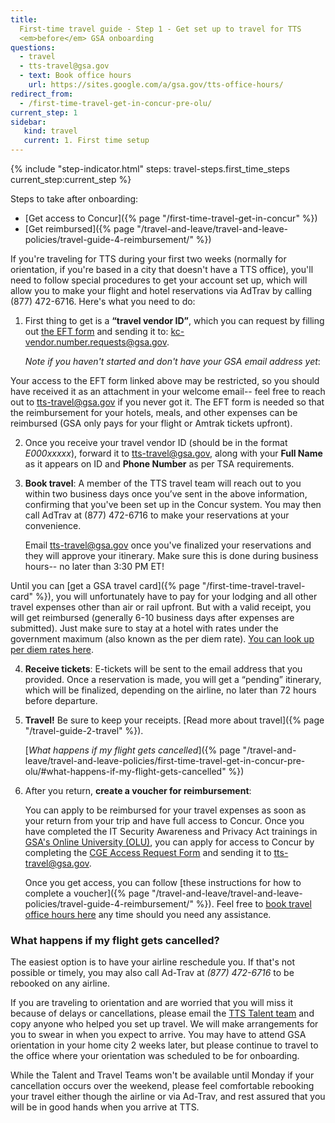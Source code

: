 ```yaml
---
title:
  First-time travel guide - Step 1 - Get set up to travel for TTS
  <em>before</em> GSA onboarding
questions:
  - travel
  - tts-travel@gsa.gov
  - text: Book office hours
    url: https://sites.google.com/a/gsa.gov/tts-office-hours/
redirect_from:
  - /first-time-travel-get-in-concur-pre-olu/
current_step: 1
sidebar:
   kind: travel
   current: 1. First time setup
---
```


{% include "step-indicator.html" steps: travel-steps.first_time_steps current_step:current_step  %}

Steps to take after onboarding:

- [Get access to Concur]({% page "/first-time-travel-get-in-concur" %})
- [Get
  reimbursed]({% page "/travel-and-leave/travel-and-leave-policies/travel-guide-4-reimbursement/" %})<br>

If you're traveling for TTS during your first two weeks (normally for
orientation, if you're based in a city that doesn't have a TTS office), you'll
need to follow special procedures to get your account set up, which will allow
you to make your flight and hotel reservations via AdTrav by calling (877)
472-6716. Here's what you need to do:

1. First thing to get is a **“travel vendor ID”**, which you can request by
   filling out
   [the EFT form](https://drive.google.com/a/gsa.gov/file/d/0B0Kck5dqF_Ebb0FFZ29RR0JmVVk/view?usp=sharing)
   and sending it to:
   [kc-vendor.number.requests@gsa.gov](mailto:kc-vendor.number.requests@gsa.gov).

   _Note if you haven't started and don't have your GSA email address yet_:

Your access to the EFT form linked above may be restricted, so you should have
received it as an attachment in your welcome email-- feel free to reach out to
[tts-travel@gsa.gov](mailto:tts-travel@gsa.gov) if you never got it. The EFT
form is needed so that the reimbursement for your hotels, meals, and other
expenses can be reimbursed (GSA only pays for your flight or Amtrak tickets
upfront).

2. Once you receive your travel vendor ID (should be in the format _E000xxxxx_),
   forward it to [tts-travel@gsa.gov](mailto:tts-travel@gsa.gov), along with
   your **Full Name** as it appears on ID and **Phone Number** as per TSA
   requirements.

3. **Book travel**: A member of the TTS travel team will reach out to you within
   two business days once you’ve sent in the above information, confirming that
   you've been set up in the Concur system. You may then call AdTrav at (877)
   472-6716 to make your reservations at your convenience.

   Email tts-travel@gsa.gov once you've finalized your reservations and they
   will approve your itinerary. Make sure this is done during business hours--
   no later than 3:30 PM ET!

Until you can [get a GSA travel
card]({% page "/first-time-travel-travel-card" %}), you will unfortunately have
to pay for your lodging and all other travel expenses other than air or rail
upfront. But with a valid receipt, you will get reimbursed (generally 6-10
business days after expenses are submitted). Just make sure to stay at a hotel
with rates under the government maximum (also known as the per diem rate).
[You can look up per diem rates here](https://www.gsa.gov/portal/category/100120).

4. **Receive tickets**: E-tickets will be sent to the email address that you
   provided. Once a reservation is made, you will get a “pending” itinerary,
   which will be finalized, depending on the airline, no later than 72 hours
   before departure.

5. **Travel!** Be sure to keep your receipts. [Read more about
   travel]({% page "/travel-guide-2-travel" %}).

   [_What happens if my flight gets
   cancelled_]({% page "/travel-and-leave/travel-and-leave-policies/first-time-travel-get-in-concur-pre-olu/#what-happens-if-my-flight-gets-cancelled" %})

6. After you return, **create a voucher for reimbursement**:

   You can apply to be reimbursed for your travel expenses as soon as your
   return from your trip and have full access to Concur. Once you have completed
   the IT Security Awareness and Privacy Act trainings in
   [GSA's Online University (OLU)](https://gsaolu.gsa.gov/), you can apply for
   access to Concur by completing the
   [CGE Access Request Form](https://www.gsa.gov/forms-library/concur-government-edition-cge-access-request)
   and sending it to [tts-travel@gsa.gov](mailto:tts-travel@gsa.gov).

   Once you get access, you can follow [these instructions for how to complete a
   voucher]({% page "/travel-and-leave/travel-and-leave-policies/travel-guide-4-reimbursement/" %}).
   Feel free to
   [book travel office hours here](https://sites.google.com/a/gsa.gov/tts-office-hours/)
   any time should you need any assistance.

### What happens if my flight gets cancelled?

The easiest option is to have your airline reschedule you. If that's not
possible or timely, you may also call Ad-Trav at _(877) 472-6716_ to be rebooked
on any airline.

If you are traveling to orientation and are worried that you will miss it
because of delays or cancellations, please email the
[TTS Talent team](mailto:tts-jointts@gsa.gov) and copy anyone who helped you set
up travel. We will make arrangements for you to swear in when you expect to
arrive. You may have to attend GSA orientation in your home city 2 weeks later,
but please continue to travel to the office where your orientation was scheduled
to be for onboarding.

While the Talent and Travel Teams won't be available until Monday if your
cancellation occurs over the weekend, please feel comfortable rebooking your
travel either though the airline or via Ad-Trav, and rest assured that you will
be in good hands when you arrive at TTS.
